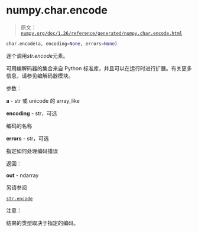 # numpy.char.encode

> 原文：[`numpy.org/doc/1.26/reference/generated/numpy.char.encode.html`](https://numpy.org/doc/1.26/reference/generated/numpy.char.encode.html)

```py
char.encode(a, encoding=None, errors=None)
```

逐个调用*str.encode*元素。

可用编解码器的集合来自 Python 标准库，并且可以在运行时进行扩展。有关更多信息，请参见编解码器模块。

参数：

**a** - str 或 unicode 的 array_like

**encoding** - str，可选

编码的名称

**errors** - str，可选

指定如何处理编码错误

返回：

**out** - ndarray

另请参阅

[`str.encode`](https://docs.python.org/3/library/stdtypes.html#str.encode "(在 Python v3.11 中)")

注意：

结果的类型取决于指定的编码。
